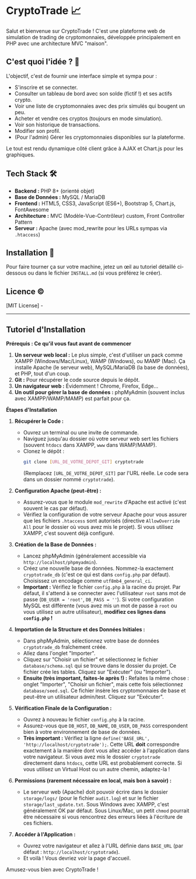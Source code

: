 # CryptoTrade 📈

Salut et bienvenue sur CryptoTrade ! C'est une plateforme web de simulation de trading de cryptomonnaies, développée principalement en PHP avec une architecture MVC "maison".

## C'est quoi l'idée ? 🤔

L'objectif, c'est de fournir une interface simple et sympa pour :
*   S'inscrire et se connecter.
*   Consulter un tableau de bord avec son solde (fictif !) et ses actifs crypto.
*   Voir une liste de cryptomonnaies avec des prix simulés qui bougent un peu.
*   Acheter et vendre ces cryptos (toujours en mode simulation).
*   Voir son historique de transactions.
*   Modifier son profil.
*   (Pour l'admin) Gérer les cryptomonnaies disponibles sur la plateforme.

Le tout est rendu dynamique côté client grâce à AJAX et Chart.js pour les graphiques.

## Tech Stack 🛠️

*   **Backend :** PHP 8+ (orienté objet)
*   **Base de Données :** MySQL / MariaDB
*   **Frontend :** HTML5, CSS3, JavaScript (ES6+), Bootstrap 5, Chart.js, FontAwesome
*   **Architecture :** MVC (Modèle-Vue-Contrôleur) custom, Front Controller Pattern
*   **Serveur :** Apache (avec mod_rewrite pour les URLs sympas via `.htaccess`)

## Installation 🚀

Pour faire tourner ça sur votre machine, jetez un œil au tutoriel détaillé ci-dessous ou dans le fichier `INSTALL.md` (si vous préférez le créer).

## Licence ©️

[MIT License] - 

---

## Tutoriel d'Installation 

**Prérequis : Ce qu'il vous faut avant de commencer**

1.  **Un serveur web local :** Le plus simple, c'est d'utiliser un pack comme XAMPP (Windows/Mac/Linux), WAMP (Windows), ou MAMP (Mac). Ça installe Apache (le serveur web), MySQL/MariaDB (la base de données), et PHP, tout d'un coup.
2.  **Git :** Pour récupérer le code source depuis le dépôt.
3.  **Un navigateur web :** Évidemment ! Chrome, Firefox, Edge...
4.  **Un outil pour gérer la base de données :** phpMyAdmin (souvent inclus avec XAMPP/WAMP/MAMP) est parfait pour ça.

**Étapes d'Installation**

1.  **Récupérer le Code :**
    *   Ouvrez un terminal ou une invite de commande.
    *   Naviguez jusqu'au dossier où votre serveur web sert les fichiers (souvent `htdocs` dans XAMPP, `www` dans WAMP/MAMP).
    *   Clonez le dépôt :
        ```bash
        git clone [URL_DE_VOTRE_DEPOT_GIT] cryptotrade
        ```
        (Remplacez `[URL_DE_VOTRE_DEPOT_GIT]` par l'URL réelle. Le code sera dans un dossier nommé `cryptotrade`).

2.  **Configuration Apache (peut-être) :**
    *   Assurez-vous que le module `mod_rewrite` d'Apache est activé (c'est souvent le cas par défaut).
    *   Vérifiez la configuration de votre serveur Apache pour vous assurer que les fichiers `.htaccess` sont autorisés (directive `AllowOverride All` pour le dossier où vous avez mis le projet). Si vous utilisez XAMPP, c'est souvent déjà configuré.

3.  **Création de la Base de Données :**
    *   Lancez phpMyAdmin (généralement accessible via `http://localhost/phpmyadmin`).
    *   Créez une nouvelle base de données. Nommez-la exactement `cryptotrade_db` (c'est ce qui est dans `config.php` par défaut). Choisissez un encodage comme `utf8mb4_general_ci`.
    *   **Important :** Vérifiez le fichier `config.php` à la racine du projet. Par défaut, il s'attend à se connecter avec l'utilisateur `root` sans mot de passe (`DB_USER = 'root'`, `DB_PASS = ''`). Si votre configuration MySQL est différente (vous avez mis un mot de passe à `root` ou vous utilisez un autre utilisateur), **modifiez ces lignes dans `config.php` !**

4.  **Importation de la Structure et des Données Initiales :**
    *   Dans phpMyAdmin, sélectionnez votre base de données `cryptotrade_db` fraîchement créée.
    *   Allez dans l'onglet "Importer".
    *   Cliquez sur "Choisir un fichier" et sélectionnez le fichier `database/schema.sql` qui se trouve dans le dossier du projet. Ce fichier crée les tables. Cliquez sur "Exécuter" (ou "Importer").
    *   **Ensuite (très important, faites-le après !) :** Refaites la même chose : onglet "Importer", "Choisir un fichier", mais cette fois sélectionnez `database/seed.sql`. Ce fichier insère les cryptomonnaies de base et peut-être un utilisateur admin/test. Cliquez sur "Exécuter".

5.  **Vérification Finale de la Configuration :**
    *   Ouvrez à nouveau le fichier `config.php` à la racine.
    *   Assurez-vous que `DB_HOST`, `DB_NAME`, `DB_USER`, `DB_PASS` correspondent bien à votre environnement de base de données.
    *   **Très important :** Vérifiez la ligne `define('BASE_URL', 'http://localhost/cryptotrade');`. Cette URL **doit** correspondre exactement à la manière dont vous allez accéder à l'application dans votre navigateur. Si vous avez mis le dossier `cryptotrade` directement dans `htdocs`, cette URL est probablement correcte. Si vous utilisez un Virtual Host ou un autre chemin, adaptez-la !

6.  **Permissions (rarement nécessaire en local, mais bon à savoir) :**
    *   Le serveur web (Apache) doit pouvoir écrire dans le dossier `storage/logs/` (pour le fichier `audit.log`) et sur le fichier `storage/last_update.txt`. Sous Windows avec XAMPP, c'est généralement OK par défaut. Sous Linux/Mac, un petit `chmod` pourrait être nécessaire si vous rencontrez des erreurs liées à l'écriture de ces fichiers.

7.  **Accéder à l'Application :**
    *   Ouvrez votre navigateur et allez à l'URL définie dans `BASE_URL` (par défaut : `http://localhost/cryptotrade`).
    *   Et voilà ! Vous devriez voir la page d'accueil.

Amusez-vous bien avec CryptoTrade !
